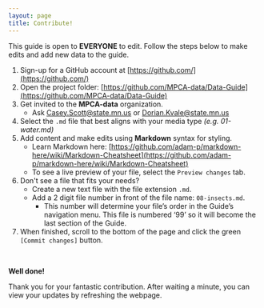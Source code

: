 ```yaml
---
layout: page
title: Contribute!
---
```


<p class="message">
 
This guide is open to **EVERYONE** to edit. Follow the steps below to make edits and add new data to the guide.

</p>
  
1. Sign-up for a GitHub account at [https://github.com/](https://github.com/)  
1. Open the project folder:  [https://github.com/MPCA-data/Data-Guide](https://github.com/MPCA-data/Data-Guide)
1. Get invited to the __MPCA-data__ organization.
    - Ask Casey.Scott@state.mn.us or Dorian.Kvale@state.mn.us
1. Select the `.md` file that best aligns with your media type _(e.g. 01-water.md)_
1. Add content and make edits using __Markdown__ syntax for styling.
    - Learn Markdown here: [https://github.com/adam-p/markdown-here/wiki/Markdown-Cheatsheet](https://github.com/adam-p/markdown-here/wiki/Markdown-Cheatsheet)
    - To see a live preview of your file, select the `Preview changes` tab.
1. Don't see a file that fits your needs? 
    - Create a new text file with the file extension `.md`.
    - Add a 2 digit file number in front of the file name: `08-insects.md`.
        - This number will determine your file’s order in the Guide’s navigation menu. This file is numbered ‘99’ so it will become the last section of the Guide.
1. When finished, scroll to the bottom of the page and click the green `[Commit changes]` button.

<br>

__Well done!__ 

Thank you for your fantastic contribution. After waiting a minute, you can view your updates by refreshing the webpage.
